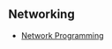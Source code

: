 ## Networking

* [ Network Programming](ihttp://networkprogrammingnotes.blogspot.com/p/berkeley-sockets.html)
